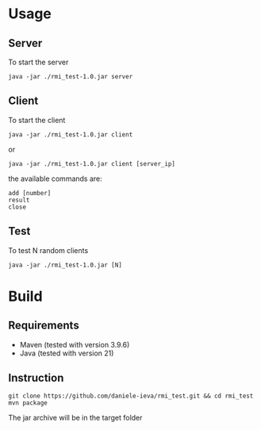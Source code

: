 # Usage

## Server
To start the server
~~~shell
java -jar ./rmi_test-1.0.jar server
~~~

## Client
To start the client
~~~shell
java -jar ./rmi_test-1.0.jar client
~~~
or
~~~
java -jar ./rmi_test-1.0.jar client [server_ip]
~~~

the available commands are:
~~~
add [number]
result
close
~~~

## Test
To test N random clients
~~~shell
java -jar ./rmi_test-1.0.jar [N]
~~~

# Build
## Requirements
- Maven (tested with version 3.9.6)
- Java (tested with version 21)

## Instruction

~~~shell
git clone https://github.com/daniele-ieva/rmi_test.git && cd rmi_test 
mvn package
~~~
The jar archive will be in the target folder
